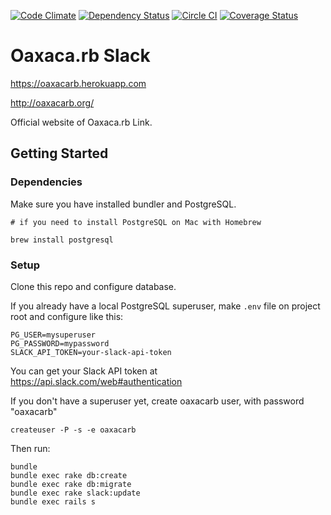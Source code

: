 [![Code Climate](https://codeclimate.com/github/railslink/railslink/badges/gpa.svg)](https://codeclimate.com/github/railslink/railslink)
[![Dependency Status](https://gemnasium.com/railslink/railslink.svg)](https://gemnasium.com/railslink/railslink)
[![Circle CI](https://circleci.com/gh/railslink/railslink.svg?style=shield)](https://circleci.com/gh/railslink/railslink)
[![Coverage Status](https://coveralls.io/repos/railslink/railslink/badge.svg?branch=coverage&service=github)](https://coveralls.io/github/railslink/railslink?branch=coverage)

# Oaxaca.rb Slack 

https://oaxacarb.herokuapp.com

http://oaxacarb.org/

Official website of Oaxaca.rb Link.


## Getting Started
 
### Dependencies
Make sure you have installed bundler and PostgreSQL.

```
# if you need to install PostgreSQL on Mac with Homebrew

brew install postgresql
```

### Setup

Clone this repo and configure database.

If you already have a local PostgreSQL superuser, make `.env` file on project root and configure like this:

```
PG_USER=mysuperuser
PG_PASSWORD=mypassword
SLACK_API_TOKEN=your-slack-api-token
```

You can get your Slack API token at https://api.slack.com/web#authentication

If you don't have a superuser yet, create oaxacarb user, with password "oaxacarb"

```
createuser -P -s -e oaxacarb
```

Then run:

```
bundle
bundle exec rake db:create
bundle exec rake db:migrate
bundle exec rake slack:update
bundle exec rails s
````
